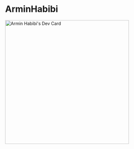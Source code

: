 <h1>ArminHabibi</h1>

<a href="https://app.daily.dev/devwitharmin"><img src="https://api.daily.dev/devcards/eddc7321d0114fbaa0ccdc4311e16378.png?r=m86" width="400" alt="Armin Habibi's Dev Card"/></a>
